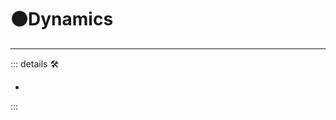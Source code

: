 # 🟠<motor>Dynamics</motor>

---

<!-- =================================================== -->
<!-- =================================================== -->
<!-- =================================================== -->
<!-- =================================================== -->
<!-- =================================================== -->
::: details 🛠

-

:::

